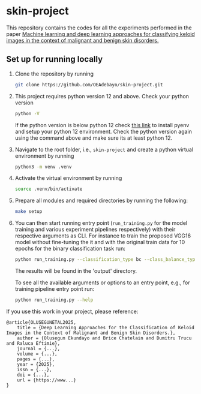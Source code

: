 # skin-project
This repository contains the codes for all the experiments performed in the paper [Machine learning and deep learning approaches for classifying keloid images in the context of malignant and benign skin disorders.](https://www...)


## Set up for running locally
1. Clone the repository by running
    ```bash
    git clone https://github.com/OEAdebayo/skin-project.git
    ```

1. This project requires python version 12 and above. Check your python version
    ```bash
    python -V
    ```
    If the python version is below python 12 check [this link](https://github.com/pyenv/pyenv) to install pyenv and setup your python 12 environment.
    Check the python version again using the command above and make sure its at least python 12.

1. Navigate to the root folder, i.e., `skin-project` and create a python virtual environment by running

    ```bash
    python3 -m venv .venv
    ``` 
1. Activate the virtual environment by running
    ```bash
    source .venv/bin/activate
    ```
1. Prepare all modules and required directories by running the following:
    ```bash
    make setup
    ```

1. You can then start running entry point (`run_training.py` for the model training and various experiment pipelines respectively) with their respective arguments as CLI. For instance to train the proposed VGG16 model without fine-tuning the it and with the original train data for 10 epochs for the binary classification task run:
    ```bash
    python run_training.py --classification_type bc --class_balance_type none
    ```
    The results will be found in the 'output' directory.

    To see all the available arguments or options to an entry point, e.g., for training pipeline entry point run:
    ```bash
    python run_training.py --help
    ```
If you use this work in your project, please reference:

    @article{OLUSEGUNETAL2025,
        title = {Deep Learning Approaches for the Classification of Keloid Images in the Context of Malignant and Benign Skin Disorders.},
        author = {Olusegun Ekundayo and Brice Chatelain and Dumitru Trucu and Raluca Eftimie},
        journal = {...},
        volume = {...},
        pages = {...},
        year = {2025},
        issn = {...},
        doi = {...},
        url = {https://www...}
    }